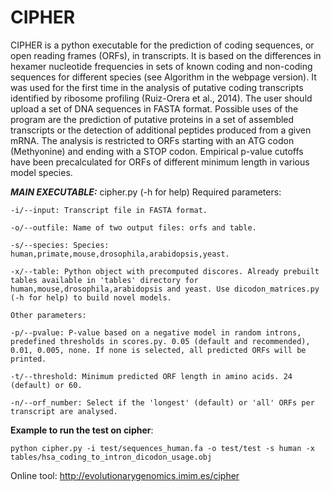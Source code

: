# CIPHER

CIPHER is a python executable for the prediction of coding sequences, or open reading frames (ORFs), in transcripts. It is based on the differences in hexamer nucleotide frequencies in sets of known coding and non-coding sequences for different species (see Algorithm in the webpage version). It was used for the first time in the analysis of putative coding transcripts identified by ribosome profiling (Ruiz-Orera et al., 2014).  The user should upload a set of DNA sequences in FASTA format. Possible uses of the program are the prediction of putative proteins in a set of assembled transcripts or the detection of additional peptides produced from a given mRNA. The analysis is restricted to ORFs starting with an ATG codon (Methyonine) and ending with a STOP codon. Empirical p-value cutoffs have been precalculated for ORFs of different minimum length in various model species. 


***MAIN EXECUTABLE:*** cipher.py (-h for help)
Required parameters:
```
-i/--input: Transcript file in FASTA format.

-o/--outfile: Name of two output files: orfs and table.

-s/--species: Species: human,primate,mouse,drosophila,arabidopsis,yeast.

-x/--table: Python object with precomputed discores. Already prebuilt tables available in 'tables' directory for human,mouse,drosophila,arabidopsis and yeast. Use dicodon_matrices.py (-h for help) to build novel models.

Other parameters:

-p/--pvalue: P-value based on a negative model in random introns, predefined thresholds in scores.py. 0.05 (default and recommended), 0.01, 0.005, none. If none is selected, all predicted ORFs will be printed.

-t/--threshold: Minimum predicted ORF length in amino acids. 24 (default) or 60.

-n/--orf_number: Select if the 'longest' (default) or 'all' ORFs per transcript are analysed.
```

**Example to run the test on cipher**:
```
python cipher.py -i test/sequences_human.fa -o test/test -s human -x tables/hsa_coding_to_intron_dicodon_usage.obj         
```

Online tool: http://evolutionarygenomics.imim.es/cipher




